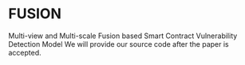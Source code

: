 # FUSION
Multi-view and Multi-scale Fusion based Smart Contract Vulnerability Detection Model
We will provide our source code after the paper is accepted.
